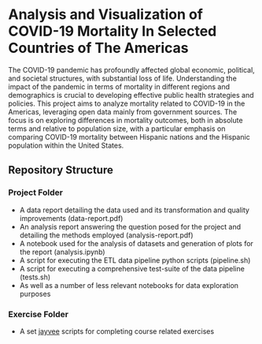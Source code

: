 # Analysis and Visualization of COVID-19 Mortality In Selected Countries of The Americas

The COVID-19 pandemic has profoundly affected global economic, political, and societal structures, with substantial loss of life. Understanding the impact of the pandemic in terms of mortality in different regions and demographics is crucial to developing effective public health strategies and
policies. This project aims to analyze mortality related to COVID-19 in the Americas, leveraging open data mainly from government sources. The focus is on exploring differences in mortality outcomes, both in absolute terms and relative to population size, with a particular emphasis on comparing COVID-19 mortality between Hispanic nations and the Hispanic population within the United States.

## Repository Structure

### Project Folder
- A data report detailing the data used and its transformation and quality improvements (data-report.pdf)
- An analysis report answering the question posed for the project and detailing the methods employed (analysis-report.pdf)
- A notebook used for the analysis of datasets and generation of plots for the report (analysis.ipynb)
- A script for executing the ETL data pipeline python scripts (pipeline.sh)
- A script for executing a comprehensive test-suite of the data pipeline (tests.sh)
- As well as a number of less relevant notebooks for data exploration purposes

### Exercise Folder
- A set [jayvee](https://github.com/jvalue/jayvee) scripts for completing course related exercises
